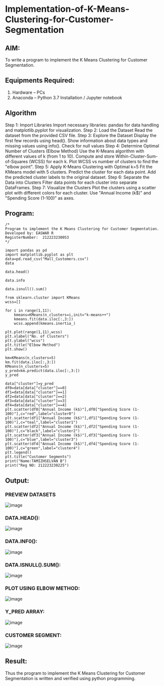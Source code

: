 # Implementation-of-K-Means-Clustering-for-Customer-Segmentation

## AIM:
To write a program to implement the K Means Clustering for Customer Segmentation.

## Equipments Required:
1. Hardware – PCs
2. Anaconda – Python 3.7 Installation / Jupyter notebook

## Algorithm
Step 1: Import Libraries Import necessary libraries: pandas for data handling and matplotlib.pyplot for visualization.
Step 2: Load the Dataset Read the dataset from the provided CSV file.
Step 3: Explore the Dataset Display the first few records using head().
Show information about data types and missing values using info().
Check for null values
Step 4: Determine Optimal Number of Clusters (Elbow Method) Use the K-Means algorithm with different values of k (from 1 to 10).
Compute and store Within-Cluster-Sum-of-Squares (WCSS) for each k.
Plot WCSS vs number of clusters to find the "elbow point".
Step 5: Apply K-Means Clustering with Optimal k=5 Fit the KMeans model with 5 clusters.
Predict the cluster for each data point.
Add the predicted cluster labels to the original dataset.
Step 6: Separate the Data into Clusters Filter data points for each cluster into separate DataFrames.
Step 7: Visualize the Clusters Plot the clusters using a scatter plot with different colors for each cluster.
Use "Annual Income (k$)" and "Spending Score (1-100)" as axes.

## Program:
```
/*
Program to implement the K Means Clustering for Customer Segmentation.
Developed by: EASWAR R
RegisterNumber:  212223230053
*/
```

```
import pandas as pd
import matplotlib.pyplot as plt
data=pd.read_csv("Mall_Customers.csv")
data

data.head()

data.info

data.isnull().sum()

from sklearn.cluster import KMeans
wcss=[]

for i in range(1,11):
    kmeans=KMeans(n_clusters=i,init="k-means++")
    kmeans.fit(data.iloc[:,3:])
    wcss.append(kmeans.inertia_)

plt.plot(range(1,11),wcss)
plt.xlabel("No. of Clusters")
plt.ylabel("wcss")
plt.title("Elbow Method")
plt.show()

km=KMeans(n_clusters=5)
km.fit(data.iloc[:,3:])
KMeans(n_clusters=5)
y_pred=km.predict(data.iloc[:,3:])
y_pred

data["cluster"]=y_pred
df0=data[data["cluster"]==0]
df1=data[data["cluster"]==1]
df2=data[data["cluster"]==2]
df3=data[data["cluster"]==3]
df4=data[data["cluster"]==4]
plt.scatter(df0["Annual Income (k$)"],df0["Spending Score (1-100)"],c="red",label="cluster0")
plt.scatter(df1["Annual Income (k$)"],df1["Spending Score (1-100)"],c="teal",label="cluster1")
plt.scatter(df2["Annual Income (k$)"],df2["Spending Score (1-100)"],c="black",label="cluster2")
plt.scatter(df3["Annual Income (k$)"],df3["Spending Score (1-100)"],c="blue",label="cluster3")
plt.scatter(df4["Annual Income (k$)"],df4["Spending Score (1-100)"],c="green",label="cluster4")
plt.legend()
plt.title("Customer Segments")
print("Name:TAMIZHSELVAN B")
print("Reg NO: 212223230225")

```



## Output:
### PREVIEW DATASETS

![image](https://github.com/user-attachments/assets/a858a043-fe23-45c0-bdf7-4b01a493dddc)


### DATA.HEAD():

![image](https://github.com/user-attachments/assets/bb3daeb0-5867-43f5-9024-d18af1718c2e)


### DATA.INF0():

![image](https://github.com/user-attachments/assets/50e8811c-0895-4a48-80ee-56681a4c9504)


### DATA.ISNULL().SUM():


![image](https://github.com/user-attachments/assets/755bf5e0-c77a-4d9c-9ed2-92f427ff7bff)


### PLOT USING ELBOW METHOD:

![image](https://github.com/user-attachments/assets/d3186b5e-df4b-46b7-bf4d-18d0a41e8367)


### Y_PRED ARRAY:

![image](https://github.com/user-attachments/assets/5f35af58-d896-40eb-8bc9-31fb402f795f)


### CUSTOMER SEGMENT:


![image](https://github.com/user-attachments/assets/d8666321-cf5e-4c78-9cc1-a5a5486b57a8)




## Result:
Thus the program to implement the K Means Clustering for Customer Segmentation is written and verified using python programming.
